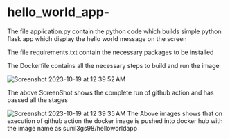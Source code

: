 # hello_world_app-


The file application.py contain the python code which builds simple python flask app which display the hello world message on the screen

The file requirements.txt contain the necessary packages to be installed


The Dockerfile contains all the necessary steps to build and run the image



![Screenshot 2023-10-19 at 12 39 52 AM](https://github.com/sunil3gs98/hello_world_app-/assets/64064177/27d420d1-0c91-449f-bb78-4774d89c33ce)


The above ScreenShot shows the complete run of github action and has passed all the stages

![Screenshot 2023-10-19 at 12 39 35 AM](https://github.com/sunil3gs98/hello_world_app-/assets/64064177/97e5b449-b501-4b25-a274-c9e34154a605)
The Above images shows that on execution of github action the docker image is pushed into docker hub with the image name as sunil3gs98/helloworldapp
